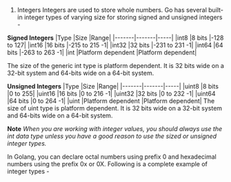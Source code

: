 1. Integers
Integers are used to store whole numbers. Go has several built-in integer types of varying size for storing signed and unsigned integers -

**Signed Integers**
|Type	|Size	|Range|
|-------|-------|-----|
|int8	|8 bits	|-128 to 127|
|int16	|16 bits	|-215 to 215 -1|
|int32	|32 bits	|-231 to 231 -1|
|int64	|64 bits	|-263 to 263 -1|
|int	|Platform dependent	|Platform dependent|

The size of the generic int type is platform dependent. It is 32 bits wide on a 32-bit system and 64-bits wide on a 64-bit system.

**Unsigned Integers**
|Type	|Size	|Range|
|-------|-------|-----|
|uint8	|8 bits	|0 to 255|
|uint16	|16 bits	|0 to 216 -1|
|uint32	|32 bits	|0 to 232 -1|
|uint64	|64 bits	|0 to 264 -1|
|uint	|Platform dependent	|Platform dependent|
The size of uint type is platform dependent. It is 32 bits wide on a 32-bit system and 64-bits wide on a 64-bit system.

**Note**
_When you are working with integer values, you should always use the int data type unless you have a good reason to use the sized or unsigned integer types._

In Golang, you can declare octal numbers using prefix 0 and hexadecimal numbers using the prefix 0x or 0X. Following is a complete example of integer types -